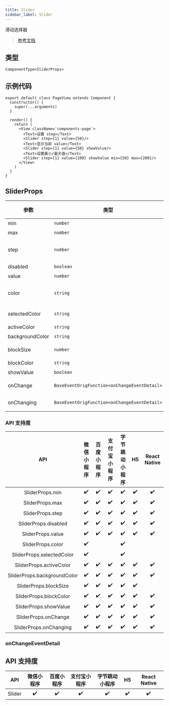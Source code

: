 ```yaml
---
title: Slider
sidebar_label: Slider
---
```


滑动选择器

> [参考文档](https://developers.weixin.qq.com/miniprogram/dev/component/slider.html)

## 类型

```tsx
ComponentType<SliderProps>
```

## 示例代码

```tsx
export default class PageView extends Component {
  constructor() {
    super(...arguments)
  }

  render() {
    return (
      <View className='components-page'>
        <Text>设置 step</Text>
        <Slider step={1} value={50}/>
        <Text>显示当前 value</Text>
        <Slider step={1} value={50} showValue/>
        <Text>设置最小/最大值</Text>
        <Slider step={1} value={100} showValue min={50} max={200}/>
      </View>
    )
  }
}
```

## SliderProps

<table>
  <thead>
    <tr>
      <th>参数</th>
      <th>类型</th>
      <th style="text-align:center">默认值</th>
      <th style="text-align:center">必填</th>
      <th>说明</th>
    </tr>
  </thead>
  <tbody>
    <tr>
      <td>min</td>
      <td><code>number</code></td>
      <td style="text-align:center"><code>0</code></td>
      <td style="text-align:center">否</td>
      <td>最小值</td>
    </tr>
    <tr>
      <td>max</td>
      <td><code>number</code></td>
      <td style="text-align:center"><code>100</code></td>
      <td style="text-align:center">否</td>
      <td>最大值</td>
    </tr>
    <tr>
      <td>step</td>
      <td><code>number</code></td>
      <td style="text-align:center"><code>1</code></td>
      <td style="text-align:center">否</td>
      <td>步长，取值必须大于 0，并且可被(max - min)整除</td>
    </tr>
    <tr>
      <td>disabled</td>
      <td><code>boolean</code></td>
      <td style="text-align:center"><code>false</code></td>
      <td style="text-align:center">否</td>
      <td>是否禁用</td>
    </tr>
    <tr>
      <td>value</td>
      <td><code>number</code></td>
      <td style="text-align:center"><code>0</code></td>
      <td style="text-align:center">否</td>
      <td>当前取值</td>
    </tr>
    <tr>
      <td>color</td>
      <td><code>string</code></td>
      <td style="text-align:center"><code>&quot;#e9e9e9&quot;</code></td>
      <td style="text-align:center">否</td>
      <td>背景条的颜色（请使用 backgroundColor）</td>
    </tr>
    <tr>
      <td>selectedColor</td>
      <td><code>string</code></td>
      <td style="text-align:center"><code>&quot;#1aad19&quot;</code></td>
      <td style="text-align:center">否</td>
      <td>已选择的颜色（请使用 activeColor）</td>
    </tr>
    <tr>
      <td>activeColor</td>
      <td><code>string</code></td>
      <td style="text-align:center"><code>&quot;#1aad19&quot;</code></td>
      <td style="text-align:center">否</td>
      <td>已选择的颜色</td>
    </tr>
    <tr>
      <td>backgroundColor</td>
      <td><code>string</code></td>
      <td style="text-align:center"><code>&quot;#e9e9e9&quot;</code></td>
      <td style="text-align:center">否</td>
      <td>背景条的颜色</td>
    </tr>
    <tr>
      <td>blockSize</td>
      <td><code>number</code></td>
      <td style="text-align:center"><code>28</code></td>
      <td style="text-align:center">否</td>
      <td>滑块的大小，取值范围为 12 - 28</td>
    </tr>
    <tr>
      <td>blockColor</td>
      <td><code>string</code></td>
      <td style="text-align:center"><code>&quot;#ffffff&quot;</code></td>
      <td style="text-align:center">否</td>
      <td>滑块的颜色</td>
    </tr>
    <tr>
      <td>showValue</td>
      <td><code>boolean</code></td>
      <td style="text-align:center"><code>false</code></td>
      <td style="text-align:center">否</td>
      <td>是否显示当前 value</td>
    </tr>
    <tr>
      <td>onChange</td>
      <td><code>BaseEventOrigFunction&lt;onChangeEventDetail&gt;</code></td>
      <td style="text-align:center"></td>
      <td style="text-align:center">否</td>
      <td>完成一次拖动后触发的事件</td>
    </tr>
    <tr>
      <td>onChanging</td>
      <td><code>BaseEventOrigFunction&lt;onChangeEventDetail&gt;</code></td>
      <td style="text-align:center"></td>
      <td style="text-align:center">否</td>
      <td>拖动过程中触发的事件</td>
    </tr>
  </tbody>
</table>

### API 支持度

| API | 微信小程序 | 百度小程序 | 支付宝小程序 | 字节跳动小程序 | H5 | React Native |
| :---: | :---: | :---: | :---: | :---: | :---: | :---: |
| SliderProps.min | ✔️ | ✔️ | ✔️ | ✔️ | ✔️ | ✔️ |
| SliderProps.max | ✔️ | ✔️ | ✔️ | ✔️ | ✔️ | ✔️ |
| SliderProps.step | ✔️ | ✔️ | ✔️ | ✔️ | ✔️ | ✔️ |
| SliderProps.disabled | ✔️ | ✔️ | ✔️ | ✔️ | ✔️ | ✔️ |
| SliderProps.value | ✔️ | ✔️ | ✔️ | ✔️ | ✔️ | ✔️ |
| SliderProps.color | ✔️ |  |  | ✔️ |  |  |
| SliderProps.selectedColor | ✔️ |  |  | ✔️ |  |  |
| SliderProps.activeColor | ✔️ | ✔️ | ✔️ | ✔️ | ✔️ | ✔️ |
| SliderProps.backgroundColor | ✔️ | ✔️ | ✔️ | ✔️ | ✔️ | ✔️ |
| SliderProps.blockSize | ✔️ | ✔️ | ✔️ | ✔️ | ✔️ |  |
| SliderProps.blockColor | ✔️ | ✔️ | ✔️ | ✔️ | ✔️ | ✔️ |
| SliderProps.showValue | ✔️ | ✔️ | ✔️ | ✔️ | ✔️ | ✔️ |
| SliderProps.onChange | ✔️ | ✔️ | ✔️ | ✔️ | ✔️ | ✔️ |
| SliderProps.onChanging | ✔️ | ✔️ | ✔️ | ✔️ | ✔️ | ✔️ |

### onChangeEventDetail

## API 支持度

| API | 微信小程序 | 百度小程序 | 支付宝小程序 | 字节跳动小程序 | H5 | React Native |
| :---: | :---: | :---: | :---: | :---: | :---: | :---: |
| Slider | ✔️ | ✔️ | ✔️ | ✔️ | ✔️ | ✔️ |

